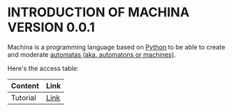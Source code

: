 # INTRODUCTION OF MACHINA VERSION 0.0.1

Machina is a programming language based on [Python](https://python.org/) to be able to create and moderate [automatas (aka. automatons or machines)](https://en.wikipedia.org/wiki/Automata_theory).

Here's the access table:

| Content  | Link |
| ------------- | ------------- |
| Tutorial  | [Link](https://github.com/devtracer/Machina-Language/blob/main/docs/0/Tutorial.md)  |
